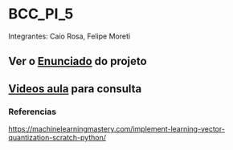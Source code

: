 # BCC_PI_5
Integrantes: Caio Rosa, Felipe Moreti

## Ver o [Enunciado](https://docs.google.com/document/d/1Ikjw-XMH9Qz8V06GALQcGtT3nzZ7nK4rT0gO-ZlIXZw/edit) do projeto

## [Videos aula](https://www.youtube.com/playlist?list=PLbbFJ2MmYjeOcPXXvZkRj-ouaIboUX2mH) para consulta

### Referencias
https://machinelearningmastery.com/implement-learning-vector-quantization-scratch-python/
